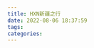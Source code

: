 ```yaml
---
title: HXN新疆之行
date: 2022-08-06 18:37:59
tags:
categories:
---
```


<meta name="referrer" content="no-referrer" />


<!--more-->



